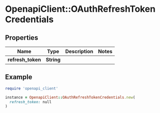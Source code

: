 # OpenapiClient::OAuthRefreshTokenCredentials

## Properties

| Name | Type | Description | Notes |
| ---- | ---- | ----------- | ----- |
| **refresh_token** | **String** |  |  |

## Example

```ruby
require 'openapi_client'

instance = OpenapiClient::OAuthRefreshTokenCredentials.new(
  refresh_token: null
)
```

